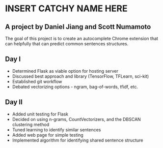 # INSERT CATCHY NAME HERE
## A project by Daniel Jiang and Scott Numamoto

The goal of this project is to create an autocomplete Chrome extension that can helpfully that can predict common sentences structures.

## Day I
* Determined Flask as viable option for hosting server
* Discussed best approach and library (TensorFlow, TFLearn, sci-kit)
* Established git workflow
* Debated vectorizing options - ngram, bag-of-words, tfidf, etc.

## Day II
* Added unit testing for Flask
* Decided on using n-grams, CountVectorizers, and the DBSCAN clustering method
* Tuned learning to identify similar sentences
* Added web page for simple testing
* Implemented algorithm for identifying shared sentence structure
